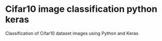 # Cifar10 image classification python keras
Classification of Cifar10 dataset images using Python and Keras
